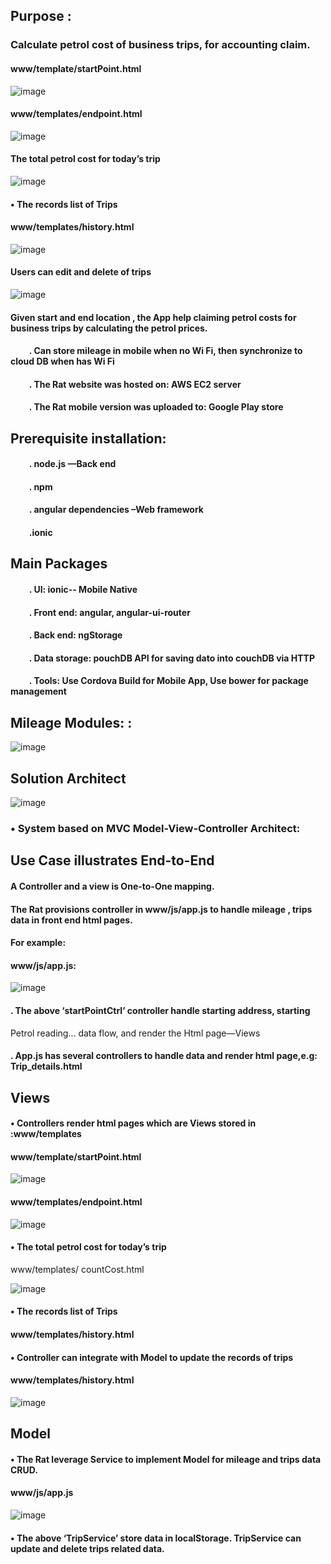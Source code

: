 ## Purpose :     
###  Calculate petrol cost of business trips, for accounting claim. 

#### www/template/startPoint.html
![image](https://github.com/githubmave/Mobile-Mileage-Tracker/assets/8073738/74f8d075-30ef-48df-871a-9fa2c70c868f)


#### www/templates/endpoint.html
![image](https://github.com/githubmave/Mobile-Mileage-Tracker/assets/8073738/043b044f-2388-4ae4-9917-c97963fcaa1b)

#### The total petrol cost for today’s trip
![image](https://github.com/githubmave/Mobile-Mileage-Tracker/assets/8073738/8f24ec43-44ad-42e9-98db-5fcf3d99cf7d)


#### •	The records list of Trips
#### www/templates/history.html

![image](https://github.com/githubmave/Mobile-Mileage-Tracker/assets/8073738/462aba35-9efa-4b0c-ad4d-12f841f96eb4)


####  Users can edit and delete of trips

![image](https://github.com/githubmave/Mobile-Mileage-Tracker/assets/8073738/eab29c43-3b46-496d-9d2d-293303d7ee77)


#### Given start and end location , the App help claiming petrol costs for business trips by calculating the petrol prices.
#### &nbsp;&nbsp;&nbsp;&nbsp;&nbsp;&nbsp;&nbsp;&nbsp;    . Can store mileage in mobile when no Wi Fi, then synchronize to cloud DB when has Wi Fi
#### &nbsp;&nbsp;&nbsp;&nbsp;&nbsp;&nbsp;&nbsp;&nbsp;    . The Rat website was hosted on:              AWS EC2 server
#### &nbsp;&nbsp;&nbsp;&nbsp;&nbsp;&nbsp;&nbsp;&nbsp;    . The Rat mobile version was uploaded to:     Google Play store


	
## Prerequisite installation:
#### &nbsp;&nbsp;&nbsp;&nbsp;&nbsp;&nbsp;&nbsp;&nbsp; . node.js                           —Back end
#### &nbsp;&nbsp;&nbsp;&nbsp;&nbsp;&nbsp;&nbsp;&nbsp; . npm
#### &nbsp;&nbsp;&nbsp;&nbsp;&nbsp;&nbsp;&nbsp;&nbsp; . angular dependencies              –Web framework
#### &nbsp;&nbsp;&nbsp;&nbsp;&nbsp;&nbsp;&nbsp;&nbsp; .ionic   




##  Main Packages
#### &nbsp;&nbsp;&nbsp;&nbsp;&nbsp;&nbsp;&nbsp;&nbsp; . UI:        ionic-- Mobile Native
#### &nbsp;&nbsp;&nbsp;&nbsp;&nbsp;&nbsp;&nbsp;&nbsp; . Front end: angular,  angular-ui-router
#### &nbsp;&nbsp;&nbsp;&nbsp;&nbsp;&nbsp;&nbsp;&nbsp; . Back end:  ngStorage
#### &nbsp;&nbsp;&nbsp;&nbsp;&nbsp;&nbsp;&nbsp;&nbsp; . Data storage: pouchDB API for saving dato into couchDB via HTTP
#### &nbsp;&nbsp;&nbsp;&nbsp;&nbsp;&nbsp;&nbsp;&nbsp; . Tools:  Use Cordova Build for Mobile App, Use bower for package management 




## Mileage Modules: :


![image](https://github.com/githubmave/Mobile-Mileage-Tracker/assets/8073738/292d9c33-2e32-4484-8756-4df81a0b068f)








## Solution Architect


![image](https://github.com/githubmave/Mobile-Mileage-Tracker/assets/8073738/40f32628-2309-45bb-8fc0-814dbdb9c99f)



### •	System based on MVC Model-View-Controller Architect: 







##  Use Case illustrates End-to-End 


 
####   A Controller and a view is One-to-One mapping. 

####  The Rat provisions controller in www/js/app.js  to handle mileage , trips data in front end html pages. 
 
####  For example:





#### www/js/app.js: 


![image](https://github.com/githubmave/Mobile-Mileage-Tracker/assets/8073738/f75f19c0-7cd5-4d60-862f-7d37a285e98e)





####	. The above ‘startPointCtrl’ controller handle starting address, starting 
Petrol reading… data flow, and render the Html page—Views
 
####	.  App.js has several controllers to handle data and render html page,e.g: Trip_details.html






##      Views

#### •	Controllers render html pages which are Views stored in :www/templates

#### www/template/startPoint.html


![image](https://github.com/githubmave/Mobile-Mileage-Tracker/assets/8073738/3503e963-09fa-444d-886b-21894132b981)



#### www/templates/endpoint.html



![image](https://github.com/githubmave/Mobile-Mileage-Tracker/assets/8073738/57daa94a-7ec9-4a17-bab4-ff462855633d)




#### •	The total petrol cost for today’s trip
www/templates/ countCost.html


![image](https://github.com/githubmave/Mobile-Mileage-Tracker/assets/8073738/0b6b5f8c-e9c6-4f23-97a5-25815de3b70b)





#### •	The records list of Trips
#### www/templates/history.html



#### •	Controller can integrate with Model to update the records of trips


#### www/templates/history.html 


![image](https://github.com/githubmave/Mobile-Mileage-Tracker/assets/8073738/8d13dd80-9b98-42a9-941b-4dab0a49b3c0)








##      Model

#### •	The Rat leverage Service to implement Model for mileage and trips data CRUD.





#### www/js/app.js

![image](https://github.com/githubmave/Mobile-Mileage-Tracker/assets/8073738/e8a032cc-5002-42a4-81f6-04eb5d6d6885)



#### •	The above ‘TripService’ store data in localStorage. TripService can update and delete trips related data. 







